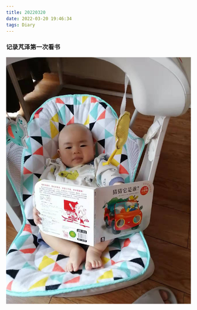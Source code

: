 ```yaml
---
title: 20220320
date: 2022-03-20 19:46:34
tags: Diary
---
```


### 记录芃泽第一次看书


![](https://github.com/kangpanwork/image/blob/main/WeChat%20Image_20220320194252.jpg?raw=true)

